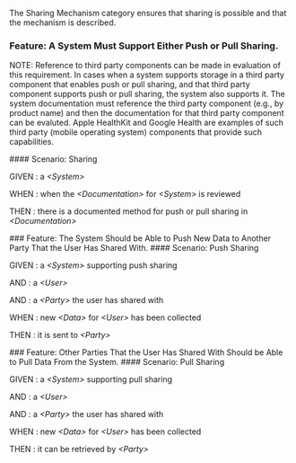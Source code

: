 The Sharing Mechanism category ensures that sharing is possible and that the mechanism is described.
<span id='a-system-must-support-either-push-or-pull-sharing.'/>
### <span class='glyphicon text-success glyphicon-phone'/> <span class='glyphicon text-success glyphicon-cloud'/> Feature: A System Must Support Either Push or Pull Sharing.

NOTE: Reference to third party components can be made in evaluation of this requirement.
In cases when a system supports storage in a third party component that enables push or pull
sharing, and that third party component supports push or pull sharing, the system also supports it.  The
system documentation must reference the third party component (e.g., by product name) and
then the documentation for that third party component can be evaluted.  Apple HealthKit and
Google Health are examples of such third party (mobile operating system) components that
provide such capabilities.


<span id='sharing'/>
#### Scenario: Sharing


GIVEN
: a <i>&lt;System&gt;</i>

WHEN
: when the <i>&lt;Documentation&gt;</i> for <i>&lt;System&gt;</i> is reviewed

THEN
: there is a documented method for push or pull sharing in <i>&lt;Documentation&gt;</i>


<span id='the-system-should-be-able-to-push-new-data-to-another-party-that-the-user-has-shared-with.'/>
### <span class='glyphicon text-info glyphicon-phone'/> <span class='glyphicon text-info glyphicon-cloud'/> Feature: The System Should be Able to Push New Data to Another Party That the User Has Shared With.


<span id='push-sharing'/>
#### Scenario: Push Sharing


GIVEN
: a <i>&lt;System&gt;</i> supporting push sharing

   AND
   : a <i>&lt;User&gt;</i>

   AND
   : a <i>&lt;Party&gt;</i> the user has shared with

WHEN
: new <i>&lt;Data&gt;</i> for <i>&lt;User&gt;</i> has been collected

THEN
: it is sent to <i>&lt;Party&gt;</i>


<span id='other-parties-that-the-user-has-shared-with-should-be-able-to-pull-data-from-the-system.'/>
### <span class='glyphicon text-info glyphicon-phone'/> <span class='glyphicon text-info glyphicon-cloud'/> Feature: Other Parties That the User Has Shared With Should be Able to Pull Data From the System.


<span id='pull-sharing'/>
#### Scenario: Pull Sharing


GIVEN
: a <i>&lt;System&gt;</i> supporting pull sharing

   AND
   : a <i>&lt;User&gt;</i>

   AND
   : a <i>&lt;Party&gt;</i> the user has shared with

WHEN
: new <i>&lt;Data&gt;</i> for <i>&lt;User&gt;</i> has been collected

THEN
: it can be retrieved by <i>&lt;Party&gt;</i>

